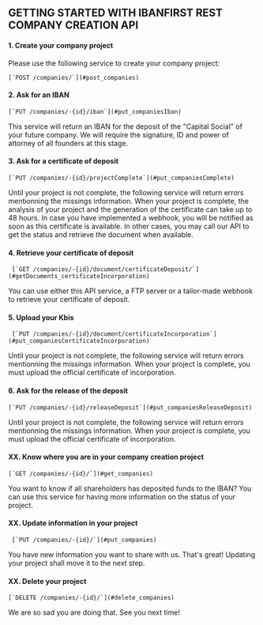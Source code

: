 ## GETTING STARTED WITH IBANFIRST REST COMPANY CREATION API ##

#### 1. Create your company project ####

Please use the following service to create your company project:
```
[`POST /companies/`](#post_companies)
```

#### 2. Ask for an IBAN ####

```
[`PUT /companies/-{id}/iban`](#put_companiesIban)
```

This service will return an IBAN for the deposit of the "Capital Social" of your future company.
We will require the signature, ID and power of attorney of all founders at this stage. 

#### 3. Ask for a certificate of deposit ####

```
[`PUT /companies/-{id}/projectComplete`](#put_companiesComplete)
```

Until your project is not complete, the following service will return errors mentionning the missings information.
When your project is complete, the analysis of your project and the generation of the certificate can take up to 48 hours. In case you have implemented a webhook, you will be notified as soon as this certificate is available. In other cases, you may call our API to get the status and retrieve the document when available.

#### 4. Retrieve your certificate of deposit ####

```
 [`GET /companies/-{id}/document/certificateDeposit/`](#getDocuments_certificateIncorporation)
```

You can use either this API service, a FTP server or a tailor-made webhook to retrieve your certificate of deposit.

#### 5. Upload your Kbis ####

```
 [`PUT /companies/-{id}/document/certificateIncorporation`](#put_companiesCertificateIncorporation) 
```

Until your project is not complete, the following service will return errors mentionning the missings information.
When your project is complete, you must upload the official certificate of incorporation.

#### 6. Ask for the release of the deposit ####

```
[`PUT /companies/-{id}/releaseDeposit`](#put_companiesReleaseDeposit)
```

Until your project is not complete, the following service will return errors mentionning the missings information.
When your project is complete, you must upload the official certificate of incorporation.

#### XX. Know where you are in your company creation project ####

```
[`GET /companies/-{id}/`](#get_companies) 
```
You want to know if all shareholders has deposited funds to the IBAN? You can use this service for having more information on the status of your project.

#### XX. Update information in your project ####

```
 [`PUT /companies/-{id}/`](#put_companies)
```
You have new information you want to share with us. That's great! Updating your project shall move it to the next step.

#### XX. Delete your project ####

```
[`DELETE /companies/-{id}/`](#delete_companies)
```
We are so sad you are doing that. See you next time!
